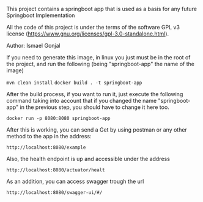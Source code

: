 This project contains a springboot app that is used as a basis for any future Springboot Implementation

All the code of this project is under the terms of the software GPL v3 license
(https://www.gnu.org/licenses/gpl-3.0-standalone.html).

Author:
Ismael Gonjal

If you need to generate this image, in linux you just must be in the root of the project, and run the following (being 
"springboot-app" the name of the image)

```mvn clean install```
```docker build . -t springboot-app```


After the build process, if you want to run it, just execute the following command taking into account that if you 
changed the name "springboot-app" in the previous step, you should have to change it here too.

```docker run -p 8080:8080 springboot-app```

After this is working, you can send a Get by using postman or any other method to the app in the address:

```http://localhost:8080/example``` 

Also, the health endpoint is up and accessible under the address

```http://localhost:8080/actuator/healt``` 

As an addition, you can access swagger trough the url

```http://localhost:8080/swagger-ui/#/```